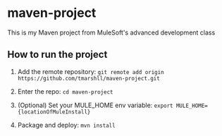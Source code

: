 # maven-project

This is my Maven project from MuleSoft's advanced development class

## How to run the project

1. Add the remote repository: `git remote add origin https://github.com/tmarshll/maven-project.git`

1. Enter the repo: `cd maven-project`

1. (Optional) Set your MULE_HOME env variable: `export MULE_HOME={locationOfMuleInstall}`

1. Package and deploy: `mvn install`
